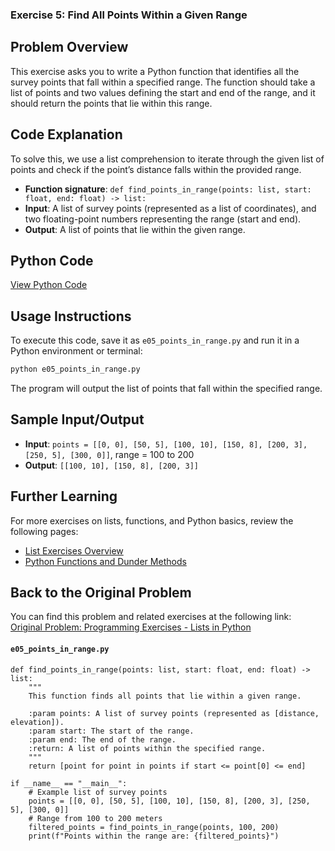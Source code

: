 ### **Exercise 5: Find All Points Within a Given Range**

## Problem Overview
This exercise asks you to write a Python function that identifies all the survey points that fall within a specified range. The function should take a list of points and two values defining the start and end of the range, and it should return the points that lie within this range.

## Code Explanation
To solve this, we use a list comprehension to iterate through the given list of points and check if the point’s distance falls within the provided range.

- **Function signature**: `def find_points_in_range(points: list, start: float, end: float) -> list:`
- **Input**: A list of survey points (represented as a list of coordinates), and two floating-point numbers representing the range (start and end).
- **Output**: A list of points that lie within the given range.

## Python Code
[View Python Code](./e05_points_in_range.py)

## Usage Instructions
To execute this code, save it as `e05_points_in_range.py` and run it in a Python environment or terminal:

```bash
python e05_points_in_range.py
```

The program will output the list of points that fall within the specified range.

## Sample Input/Output
- **Input**: `points = [[0, 0], [50, 5], [100, 10], [150, 8], [200, 3], [250, 5], [300, 0]]`, range = 100 to 200
- **Output**: `[[100, 10], [150, 8], [200, 3]]`

## Further Learning
For more exercises on lists, functions, and Python basics, review the following pages:
- [List Exercises Overview](https://jsp.shiksha/index.php/portfolio/bcse101e-computer-programming-python/introduction-python/understanding-data-structures-python/lists/programming-exercises-004-lists-python)
- [Python Functions and Dunder Methods](https://jsp.shiksha/index.php/portfolio/bcse101e-computer-programming-python/introduction-python/understanding-functions-python/dunder-methods-python)

## Back to the Original Problem
You can find this problem and related exercises at the following link:  
[Original Problem: Programming Exercises - Lists in Python](https://jsp.shiksha/index.php/portfolio/bcse101e-computer-programming-python/introduction-python/understanding-data-structures-python/lists/programming-exercises-004-lists-python)

#### `e05_points_in_range.py`

```
def find_points_in_range(points: list, start: float, end: float) -> list:
    """
    This function finds all points that lie within a given range.
    
    :param points: A list of survey points (represented as [distance, elevation]).
    :param start: The start of the range.
    :param end: The end of the range.
    :return: A list of points within the specified range.
    """
    return [point for point in points if start <= point[0] <= end]

if __name__ == "__main__":
    # Example list of survey points
    points = [[0, 0], [50, 5], [100, 10], [150, 8], [200, 3], [250, 5], [300, 0]]
    # Range from 100 to 200 meters
    filtered_points = find_points_in_range(points, 100, 200)
    print(f"Points within the range are: {filtered_points}")
```